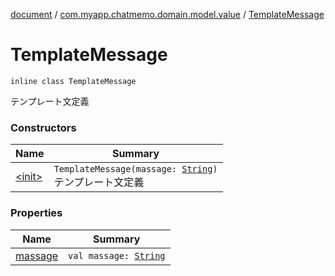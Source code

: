 [document](../../index.md) / [com.myapp.chatmemo.domain.model.value](../index.md) / [TemplateMessage](./index.md)

# TemplateMessage

`inline class TemplateMessage`

テンプレート文定義

### Constructors

| Name | Summary |
|---|---|
| [&lt;init&gt;](-init-.md) | `TemplateMessage(massage: `[`String`](https://kotlinlang.org/api/latest/jvm/stdlib/kotlin/-string/index.html)`)`<br>テンプレート文定義 |

### Properties

| Name | Summary |
|---|---|
| [massage](massage.md) | `val massage: `[`String`](https://kotlinlang.org/api/latest/jvm/stdlib/kotlin/-string/index.html) |
